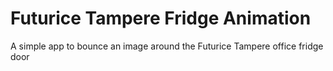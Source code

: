 # Futurice Tampere Fridge Animation
A simple app to bounce an image around the Futurice Tampere office fridge door
